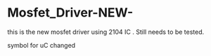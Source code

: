 # Mosfet_Driver-NEW-
this is the new mosfet driver using 2104 IC . Still needs to be tested. 

symbol for uC changed
